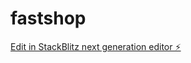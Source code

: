 # fastshop

[Edit in StackBlitz next generation editor ⚡️](https://stackblitz.com/~/github.com/fxavier/fastshop)